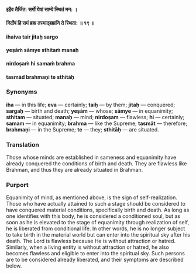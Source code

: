 #### इहैव तैर्जित: सर्गो येषां साम्ये स्थितं मन: ।
#### निर्दोषं हि समं ब्रह्म तस्माद्ब्रह्मणि ते स्थिता: ॥ १९ ॥

#### ihaiva tair jitaḥ sargo
#### yeṣāṁ sāmye sthitaṁ manaḥ
#### nirdoṣaṁ hi samaṁ brahma
#### tasmād brahmaṇi te sthitāḥ

### Synonyms

**iha** — in this life; **eva** — certainly; **taiḥ** — by them; **jitaḥ** — conquered; **sargaḥ** — birth and death; **yeṣām** — whose; **sāmye** — in equanimity; **sthitam** — situated; **manaḥ** — mind; **nirdoṣam** — flawless; **hi** — certainly; **samam** — in equanimity; **brahma** — like the Supreme; **tasmāt** — therefore; **brahmaṇi** — in the Supreme; **te** — they; **sthitāḥ** — are situated.

### Translation

Those whose minds are established in sameness and equanimity have already conquered the conditions of birth and death. They are flawless like Brahman, and thus they are already situated in Brahman.

### Purport

Equanimity of mind, as mentioned above, is the sign of self-realization. Those who have actually attained to such a stage should be considered to have conquered material conditions, specifically birth and death. As long as one identifies with this body, he is considered a conditioned soul, but as soon as he is elevated to the stage of equanimity through realization of self, he is liberated from conditional life. In other words, he is no longer subject to take birth in the material world but can enter into the spiritual sky after his death. The Lord is flawless because He is without attraction or hatred. Similarly, when a living entity is without attraction or hatred, he also becomes flawless and eligible to enter into the spiritual sky. Such persons are to be considered already liberated, and their symptoms are described below.